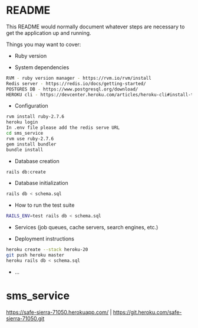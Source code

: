 # README

This README would normally document whatever steps are necessary to get the
application up and running.

Things you may want to cover:

* Ruby version

* System dependencies
```sh
RVM - ruby version manager - https://rvm.io/rvm/install
Redis server - https://redis.io/docs/getting-started/
POSTGRES DB - https://www.postgresql.org/download/
HEROKU cli - https://devcenter.heroku.com/articles/heroku-cli#install-the-heroku-cli
```
* Configuration
```sh
rvm install ruby-2.7.6
heroku login
In .env file please add the redis serve URL
cd sms_service
rvm use ruby-2.7.6
gem install bundler
bundle install
```
* Database creation
```sh
rails db:create
```

* Database initialization
```sh
rails db < schema.sql
```
* How to run the test suite
```sh
RAILS_ENV=test rails db < schema.sql
```

* Services (job queues, cache servers, search engines, etc.)

* Deployment instructions
```sh
heroku create --stack heroku-20
git push heroku master
heroku rails db < schema.sql
```
* ...
# sms_service
https://safe-sierra-71050.herokuapp.com/ | https://git.heroku.com/safe-sierra-71050.git